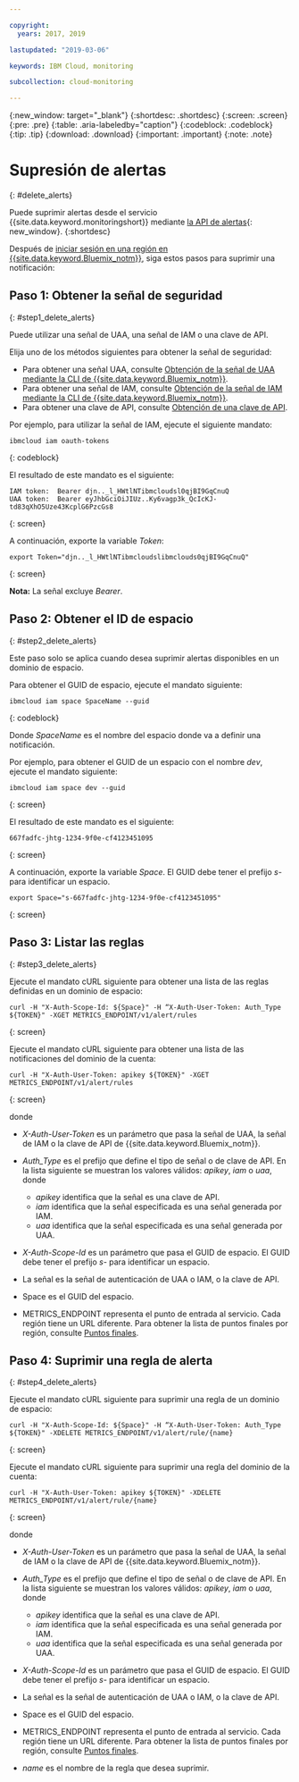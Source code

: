 ```yaml
---

copyright:
  years: 2017, 2019

lastupdated: "2019-03-06"

keywords: IBM Cloud, monitoring

subcollection: cloud-monitoring

---
```


{:new_window: target="_blank"}
{:shortdesc: .shortdesc}
{:screen: .screen}
{:pre: .pre}
{:table: .aria-labeledby="caption"}
{:codeblock: .codeblock}
{:tip: .tip}
{:download: .download}
{:important: .important}
{:note: .note}



# Supresión de alertas
{: #delete_alerts}

Puede suprimir alertas desde el servicio {{site.data.keyword.monitoringshort}} mediante [la API de alertas](https://console.bluemix.net/apidocs/940-ibm-cloud-monitoring-alerts-api?&language=node#introduction){: new_window}.
{:shortdesc}


Después de [iniciar sesión en una región en {{site.data.keyword.Bluemix_notm}}](/docs/services/cloud-monitoring/qa/cli_qa.html#login), siga estos pasos para suprimir una notificación:


## Paso 1: Obtener la señal de seguridad
{: #step1_delete_alerts}

Puede utilizar una señal de UAA, una señal de IAM o una clave de API. 

Elija uno de los métodos siguientes para obtener la señal de seguridad:
	
* Para obtener una señal UAA, consulte [Obtención de la señal de UAA mediante la CLI de {{site.data.keyword.Bluemix_notm}}](/docs/services/cloud-monitoring/security/auth_uaa.html#uaa_cli).
* Para obtener una señal de IAM, consulte [Obtención de la señal de IAM mediante la CLI de {{site.data.keyword.Bluemix_notm}}](/docs/services/cloud-monitoring/security/auth_iam.html#auth_iam).
* Para obtener una clave de API, consulte [Obtención de una clave de API](/docs/services/cloud-monitoring/security/auth_api_key.html#auth_api_key).
	
Por ejemplo, para utilizar la señal de IAM, ejecute el siguiente mandato:

```
ibmcloud iam oauth-tokens
```
{: codeblock}
	
El resultado de este mandato es el siguiente:
	
```
IAM token:  Bearer djn.._l_HWtlNTibmcloudsl0qjBI9GqCnuQ
UAA token:  Bearer eyJhbGciOiJIUz..Ky6vagp3k_QcIcKJ-td83qXhO5Uze43KcplG6PzcGs8
```
{: screen}
	
A continuación, exporte la variable *Token*:
	
```
export Token="djn.._l_HWtlNTibmcloudslibmclouds0qjBI9GqCnuQ"
```
{: screen}
	
**Nota:** La señal excluye *Bearer*.
	

## Paso 2: Obtener el ID de espacio 
{: #step2_delete_alerts}

Este paso solo se aplica cuando desea suprimir alertas disponibles en un dominio de espacio.

Para obtener el GUID de espacio, ejecute el mandato siguiente:
	
```
ibmcloud iam space SpaceName --guid
```
{: codeblock}
	
Donde *SpaceName* es el nombre del espacio donde va a definir una notificación. 
	
Por ejemplo, para obtener el GUID de un espacio con el nombre *dev*, ejecute el mandato siguiente:
	
```
ibmcloud iam space dev --guid
```
{: screen}
	
El resultado de este mandato es el siguiente:
	
```
667fadfc-jhtg-1234-9f0e-cf4123451095
```
{: screen}
	
A continuación, exporte la variable *Space*. El GUID debe tener el prefijo *s-* para identificar un espacio.
	
```
export Space="s-667fadfc-jhtg-1234-9f0e-cf4123451095"
```
{: screen}

	

## Paso 3: Listar las reglas
{: #step3_delete_alerts}


Ejecute el mandato cURL siguiente para obtener una lista de las reglas definidas en un dominio de espacio:

```
curl -H "X-Auth-Scope-Id: ${Space}" -H “X-Auth-User-Token: Auth_Type ${TOKEN}" -XGET METRICS_ENDPOINT/v1/alert/rules

```
{: screen}

Ejecute el mandato cURL siguiente para obtener una lista de las notificaciones del dominio de la cuenta:

```
curl -H "X-Auth-User-Token: apikey ${TOKEN}" -XGET METRICS_ENDPOINT/v1/alert/rules
```
{: screen}

donde
	
* *X-Auth-User-Token* es un parámetro que pasa la señal de UAA, la señal de IAM o la clave de API de {{site.data.keyword.Bluemix_notm}}.
	
* *Auth_Type* es el prefijo que define el tipo de señal o de clave de API. En la lista siguiente se muestran los valores válidos: *apikey*, *iam* o *uaa*, donde

    * *apikey* identifica que la señal es una clave de API.
	* *iam* identifica que la señal especificada es una señal generada por IAM.
	* *uaa* identifica que la señal especificada es una señal generada por UAA.
	
* *X-Auth-Scope-Id* es un parámetro que pasa el GUID de espacio. El GUID debe tener el prefijo *s-* para identificar un espacio. 
	
* La señal es la señal de autenticación de UAA o IAM, o la clave de API.
	
* Space es el GUID del espacio. 
	
* METRICS_ENDPOINT representa el punto de entrada al servicio. Cada región tiene un URL diferente. Para obtener la lista de puntos finales por región, consulte [Puntos finales](/docs/services/cloud-monitoring/send_retrieve_metrics_ov.html#endpoints).


## Paso 4: Suprimir una regla de alerta
{: #step4_delete_alerts}
  

Ejecute el mandato cURL siguiente para suprimir una regla de un dominio de espacio:

```
curl -H "X-Auth-Scope-Id: ${Space}" -H “X-Auth-User-Token: Auth_Type ${TOKEN}" -XDELETE METRICS_ENDPOINT/v1/alert/rule/{name} 
```
{: screen}

Ejecute el mandato cURL siguiente para suprimir una regla del dominio de la cuenta:

```
curl -H "X-Auth-User-Token: apikey ${TOKEN}" -XDELETE METRICS_ENDPOINT/v1/alert/rule/{name} 
```
{: screen}

	
donde
	
* *X-Auth-User-Token* es un parámetro que pasa la señal de UAA, la señal de IAM o la clave de API de {{site.data.keyword.Bluemix_notm}}.
	
* *Auth_Type* es el prefijo que define el tipo de señal o de clave de API. En la lista siguiente se muestran los valores válidos: *apikey*, *iam* o *uaa*, donde

    * *apikey* identifica que la señal es una clave de API.
	* *iam* identifica que la señal especificada es una señal generada por IAM.
	* *uaa* identifica que la señal especificada es una señal generada por UAA.
	
* *X-Auth-Scope-Id* es un parámetro que pasa el GUID de espacio. El GUID debe tener el prefijo *s-* para identificar un espacio. 
	
* La señal es la señal de autenticación de UAA o IAM, o la clave de API.
	
* Space es el GUID del espacio. 
	
* METRICS_ENDPOINT representa el punto de entrada al servicio. Cada región tiene un URL diferente. Para obtener la lista de puntos finales por región, consulte [Puntos finales](/docs/services/cloud-monitoring/send_retrieve_metrics_ov.html#endpoints).

* *name* es el nombre de la regla que desea suprimir.
	
